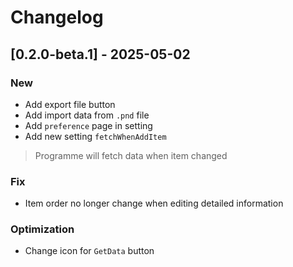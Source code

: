 # Changelog

## [0.2.0-beta.1] - 2025-05-02

### New
- Add export file button
- Add import data from `.pnd` file
- Add `preference` page in setting
- Add new setting `fetchWhenAddItem`
> Programme will fetch data when item changed

### Fix
- Item order no longer change when editing detailed information

### Optimization
- Change icon for `GetData` button